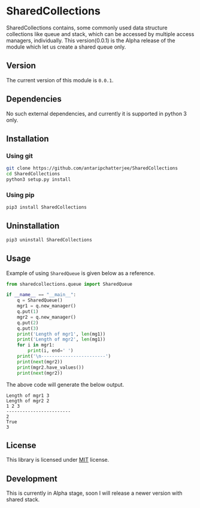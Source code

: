 # SharedCollections

SharedCollections contains, some commonly used data structure collections like queue and stack, which can be accessed by multiple access managers, individually. This version(0.0.1) is the Alpha release of the module which let us create a shared queue only.

## Version

The current version of this module is `0.0.1`.

## Dependencies

No such external dependencies, and currently it is supported in python 3 only.

## Installation

### Using git

```bash
git clone https://github.com/antaripchatterjee/SharedCollections
cd SharedCollections
python3 setup.py install
```

### Using pip
```bash
pip3 install SharedCollections
```

## Uninstallation

```bash
pip3 uninstall SharedCollections
```

## Usage

Example of using `SharedQueue` is given below as a reference.

```python
from sharedcollections.queue import SharedQueue

if __name__ == "__main__":
    q = SharedQueue()
    mgr1 = q.new_manager()
    q.put(1)
    mgr2 = q.new_manager()
    q.put(2)
    q.put(3)
    print('Length of mgr1', len(mg1))
    print('Length of mgr2', len(mg1))
    for i in mgr1:
        print(i, end=' ')
    print('\n------------------------')
    print(next(mgr2))
    print(mgr2.have_values())
    print(next(mgr2))
```

The above code will generate the below output.

```output
Length of mgr1 3
Length of mgr2 2
1 2 3
------------------------
2
True
3
```

## License

This library is licensed under [MIT](https://github.com/antaripchatterjee/SharedCollections/blob/master/LICENSE) license.

## Development

This is currently in Alpha stage, soon I will release a newer version with shared stack.
